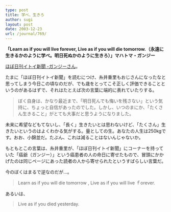 ```yaml
---
type: post
title: 学べ、生きろ
author: sugi
layout: post
date: 2003-12-23
url: /journal/769/
---
```

**「Learn as if you will live forever, Live as if you will die tomorrow.（永遠に生きるかのように学べ。明日死ぬかのように生きろ）」マハトマ・ガンジー**

<a href="http://www.1101.com/ganji_san/" onclick="_gaq.push(['_trackEvent', 'outbound-article', 'http://www.1101.com/ganji_san/', 'ほぼ日刊イトイ新聞 -ガンジーさん']);" >ほぼ日刊イトイ新聞 -ガンジーさん</a>。

たまに「ほぼ日刊イトイ新聞」を読むにつけ、糸井重里もおじさんになったなと思ってしまう今日この頃なのだが、でも歳をとってこそ正しく評価できることというのがあるはずで、それはたとえば次の言葉に端的に表れていたりする。

> ぼく自身は、かなり最近まで、「明日死んでも悔いを残さない」という気持に、ちょっと自信があったのでした。しかし、いつのまにか、「たくさん生きること」がとても大事だと思うようになりました。

未来に希望などもてないし、「長く」生きたいとは思わないけど、「たくさん」生きたいというのはよくわかる気がする。量としての生。あなたの人生は250kgです。おお、小錦並だ。たぶん、これは減ることはないんじゃないか。

もともとこの言葉は、糸井重里が、「ほぼ日刊イトイ新聞」にコーナーを持っていた「癌爺（ガンジー）」という癌患者の人の命日に寄せたもので、冒頭にかかげたのは同じページにあった読者の人から寄せられたというすばらしい言葉だ。

今のぼくはまるで逆なのだが…。

> Learn as if you will die tomorrow , Live as if you will live ｆorever.

あるいは、

> Live as if you died yesterday.

